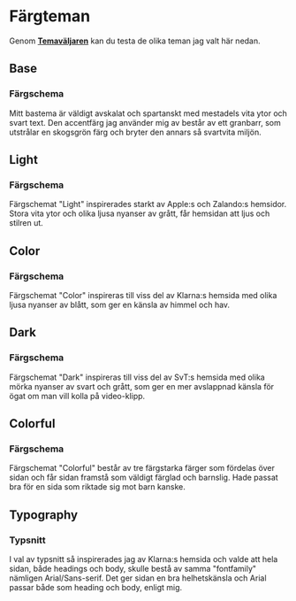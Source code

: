# Färgteman

Genom **<a href="index.php/theme-selector">Temaväljaren</a>** kan du testa de olika teman jag valt här nedan.


## Base
### Färgschema

<div class="base">
<div class="cubes">
    <div class="part1"></div>
    <div class="part2"></div>
    <div class="part4"></div>
</div>
</div>

Mitt bastema är väldigt avskalat och spartanskt med mestadels vita ytor och svart text.
Den accentfärg jag använder mig av består av ett granbarr, som utstrålar en skogsgrön färg och bryter den annars så svartvita miljön.


## Light
### Färgschema

<div class="light">
<div class="cubes">
    <div class="part1"></div>
    <div class="part2"></div>
    <div class="part3"></div>
    <div class="part4"></div>
</div>
</div>

Färgschemat "Light" inspirerades starkt av Apple:s och Zalando:s hemsidor.
Stora vita ytor och olika ljusa nyanser av grått, får hemsidan att ljus
och stilren ut.

## Color
### Färgschema

<div class="color">
<div class="cubes">
    <div class="part1"></div>
    <div class="part2"></div>
    <div class="part3"></div>
    <div class="part4"></div>
    <div class="part5"></div>
</div>
</div>

Färgschemat "Color" inspireras till viss del av Klarna:s hemsida med
olika ljusa nyanser av blått, som ger en känsla av himmel och hav.


## Dark
### Färgschema

<div class="dark">
<div class="cubes">
    <div class="part1"></div>
    <div class="part2"></div>
    <div class="part3"></div>
    <div class="part4"></div>
</div>
</div>

Färgschemat "Dark" inspireras till viss del av SvT:s hemsida med
olika mörka nyanser av svart och grått, som ger en mer avslappnad
känsla för ögat om man vill kolla på video-klipp.


## Colorful
### Färgschema

<div class="colorful">
<div class="cubes">
    <div class="part1"></div>
    <div class="part2"></div>
    <div class="part3"></div>
</div>
</div>

Färgschemat "Colorful" består av tre färgstarka färger som fördelas över
sidan och får sidan framstå som väldigt färglad och barnslig.
Hade passat bra för en sida som riktade sig mot barn kanske.



## Typography
### Typsnitt

I val av typsnitt så inspirerades jag av Klarna:s hemsida och valde att hela
sidan, både headings och body, skulle bestå av samma "fontfamily" nämligen
Arial/Sans-serif. Det ger sidan en bra helhetskänsla och Arial passar både
som heading och body, enligt mig.
